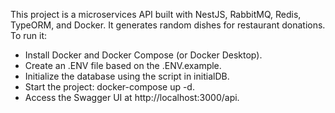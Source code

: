 This project is a microservices API built with NestJS, RabbitMQ, Redis, TypeORM, and Docker. It generates random dishes for restaurant donations.
To run it:

- Install Docker and Docker Compose (or Docker Desktop).
- Create an .ENV file based on the .ENV.example.
- Initialize the database using the script in initialDB.
- Start the project: docker-compose up -d.
- Access the Swagger UI at http://localhost:3000/api.
